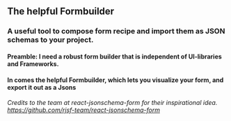 ## The helpful Formbuilder

### A useful tool to compose form recipe and import them as JSON schemas to your project.

#### Preamble: I need a robust form builder that is independent of UI-libraries and Frameworks.

#### In comes the helpful Formbuilder, which lets you visualize your form, and export it out as a Jsons

_Credits to the team at react-jsonschema-form for their inspirational idea. https://github.com/rjsf-team/react-jsonschema-form_
